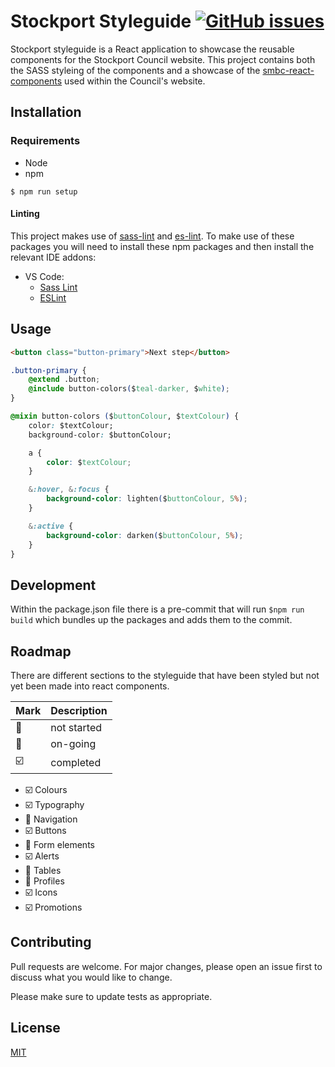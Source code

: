 # Stockport Styleguide [![GitHub issues](https://img.shields.io/github/issues/smbc-digital/stockport-styleguide.svg)](https://github.com/smbc-digital/stockport-styleguide/issues)

Stockport styleguide is a React application to showcase the reusable components for the Stockport Council website. This project contains both the SASS styleing of the components and a showcase of the [smbc-react-components](https://www.npmjs.com/package/smbc-react-components) used within the Council's website.

## Installation

### Requirements

* Node
* npm

`$ npm run setup`

#### Linting

This project makes use of [sass-lint](https://www.npmjs.com/package/sass-lint) and [es-lint](https://www.npmjs.com/package/eslint). To make use of these packages you will need to install these npm packages and then install the relevant IDE addons:

* VS Code:
  * [Sass Lint](https://marketplace.visualstudio.com/items?itemName=glen-84.sass-lint)
  * [ESLint](https://marketplace.visualstudio.com/items?itemName=dbaeumer.vscode-eslint)

## Usage

```html
<button class="button-primary">Next step</button>
```

```css
.button-primary {
    @extend .button;
    @include button-colors($teal-darker, $white);
}
```

```css
@mixin button-colors ($buttonColour, $textColour) {
    color: $textColour;
    background-color: $buttonColour;

    a {
        color: $textColour;
    }

    &:hover, &:focus {
        background-color: lighten($buttonColour, 5%);
    }

    &:active {
        background-color: darken($buttonColour, 5%);
    }
}
```

## Development

Within the package.json file there is a pre-commit that will run `$npm run build` which bundles up the packages and adds them to the commit.

## Roadmap

There are different sections to the styleguide that have been styled but not yet been made into react components.

| Mark | Description |
| --- | --- |
| :no_entry_sign: | not started |
| :runner: | on-going |
| :ballot_box_with_check: | completed |

* :ballot_box_with_check: Colours
* :ballot_box_with_check: Typography
* :no_entry_sign: Navigation
* :ballot_box_with_check: Buttons
* :runner: Form elements
* :ballot_box_with_check: Alerts
* :no_entry_sign: Tables
* :no_entry_sign: Profiles
* :ballot_box_with_check: Icons
* :ballot_box_with_check: Promotions

## Contributing

Pull requests are welcome. For major changes, please open an issue first to discuss what you would like to change.

Please make sure to update tests as appropriate.

## License

[MIT](https://choosealicense.com/licenses/mit/)